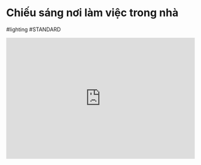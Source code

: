 # Chiếu sáng nơi làm việc trong nhà

#lighting #STANDARD 
<div style="position:relative;padding-top:max(60%,324px);width:100%;height:0;"><iframe style="position:absolute;border:none;width:100%;height:100%;left:0;top:0;" src="https://online.fliphtml5.com/ntjwsz/ezqr/"  seamless="seamless" scrolling="no" frameborder="0" allowtransparency="true" allowfullscreen="true" ></iframe></div>
